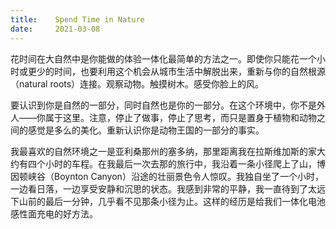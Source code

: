 ```yaml
---
title:    Spend Time in Nature
date:     2021-03-08
---
```


花时间在大自然中是你能做的体验一体化最简单的方法之一。即使你只能花一个小时或更少的时间，也要利用这个机会从城市生活中解脱出来，重新与你的自然根源（natural roots）连接。观察动物。触摸树木。感受你脸上的风。

要认识到你是自然的一部分，同时自然也是你的一部分。在这个环境中，你不是外人——你属于这里。注意，停止了做事，停止了思考，而只是置身于植物和动物之间的感觉是多么的美化。重新认识你是动物王国的一部分的事实。

我最喜欢的自然环境之一是亚利桑那州的塞多纳，那里距离我在拉斯维加斯的家大约有四个小时的车程。在我最后一次去那的旅行中，我沿着一条小径爬上了山，博因顿峡谷（Boynton Canyon）沿途的壮丽景色令人惊叹。我独自坐了一个小时，一边看日落，一边享受安静和沉思的状态。我感到非常的平静，我一直待到了太远下山前的最后一分钟，几乎看不见那条小径为止。这样的经历是给我们一体化电池感性面充电的好方法。

